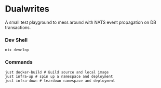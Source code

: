 # Dualwrites

A small test playground to mess around with NATS event propagation on DB transactions.

### Dev Shell

```shell
nix develop
```

### Commands

```shell
just docker-build # Build source and local image
just infra-up # spin up a namespace and deployment
just infra-down # teardown namespace and deployment
```

